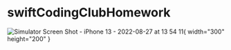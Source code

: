 # swiftCodingClubHomework

![Simulator Screen Shot - iPhone 13 - 2022-08-27 at 13 54 11](https://user-images.githubusercontent.com/67938946/188292547-48e80ce5-1150-4a27-931d-528a9f295b46.png){ width="300" height="200" }
